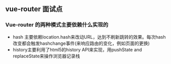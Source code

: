 ## vue-router 面试点

### Vue-router 的两种模式主要依赖什么实现的

* hash 主要依赖location.hash来改动URL，达到不刷新跳转的效果。每次hash改变都会触发hashchange事件(来响应路由的变化，例如页面的更换)
* history主要利用了html5的history API来实现，用pushState and replaceState来操作浏览器记录栈



